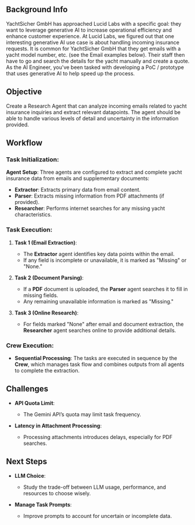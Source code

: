 ## Background Info

YachtSicher GmbH has approached Lucid Labs with a specific goal: they want to leverage generative AI to increase operational efficiency and enhance customer experience. At Lucid Labs, we figured out that one interesting generative AI use case is about handling incoming insurance requests. It is common for YachtSicher GmbH that they get emails with a yacht model number, etc. (see the Email examples below). Their staff then have to go and search the details for the yacht manually and create a quote. As the AI Engineer, you've been tasked with developing a PoC / prototype that uses generative AI to help speed up the process.

## Objective

Create a Research Agent that can analyze incoming emails related to yacht insurance inquiries and extract relevant datapoints. The agent should be able to handle various levels of detail and uncertainty in the information provided.

## Workflow

### Task Initialization:
**Agent Setup**: Three agents are configured to extract and complete yacht insurance data from emails and supplementary documents:
- **Extractor**: Extracts primary data from email content.
- **Parser**: Extracts missing information from PDF attachments (if provided).
- **Researcher**: Performs internet searches for any missing yacht characteristics.

### Task Execution:

1. **Task 1 (Email Extraction)**: 
   - The **Extractor** agent identifies key data points within the email.
   - If any field is incomplete or unavailable, it is marked as "Missing" or "None."

2. **Task 2 (Document Parsing)**:
   - If a **PDF** document is uploaded, the **Parser** agent searches it to fill in missing fields.
   - Any remaining unavailable information is marked as "Missing."

3. **Task 3 (Online Research)**:
   - For fields marked "None" after email and document extraction, the **Researcher** agent searches online to provide additional details.

### Crew Execution:
- **Sequential Processing**: The tasks are executed in sequence by the **Crew**, which manages task flow and combines outputs from all agents to complete the extraction.

## Challenges

- **API Quota Limit**: 
   - The Gemini API’s quota may limit task frequency.

- **Latency in Attachment Processing**: 
   - Processing attachments introduces delays, especially for PDF searches.

## Next Steps

- **LLM Choice**: 
   - Study the trade-off between LLM usage, performance, and resources to choose wisely.

- **Manage Task Prompts**: 
   - Improve prompts to account for uncertain or incomplete data.
